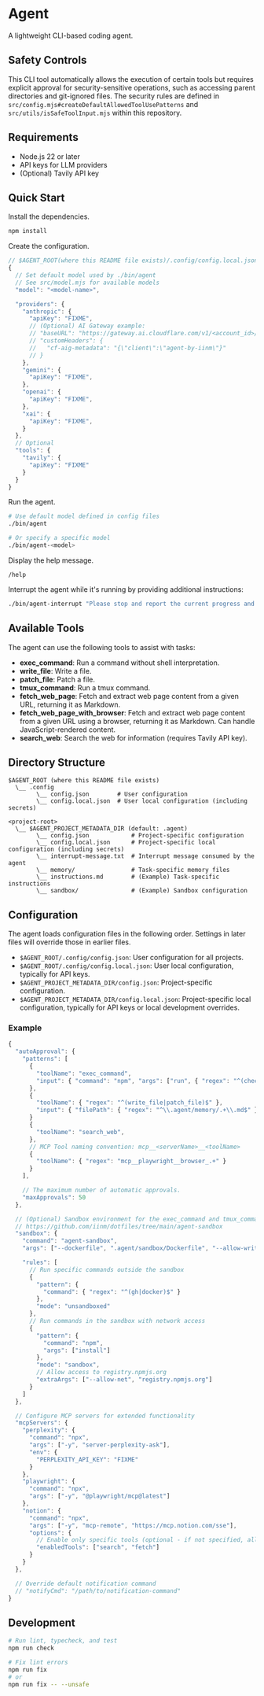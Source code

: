 # Agent

A lightweight CLI-based coding agent.

## Safety Controls

This CLI tool automatically allows the execution of certain tools but requires explicit approval for security-sensitive operations, such as accessing parent directories and git-ignored files. The security rules are defined in `src/config.mjs#createDefaultAllowedToolUsePatterns` and `src/utils/isSafeToolInput.mjs` within this repository.

## Requirements

- Node.js 22 or later
- API keys for LLM providers
- (Optional) Tavily API key

## Quick Start

Install the dependencies.

```sh
npm install
```

Create the configuration.

```js
// $AGENT_ROOT(where this README file exists)/.config/config.local.json
{
  // Set default model used by ./bin/agent
  // See src/model.mjs for available models
  "model": "<model-name>",

  "providers": {
    "anthropic": {
      "apiKey": "FIXME",
      // (Optional) AI Gateway example:
      // "baseURL": "https://gateway.ai.cloudflare.com/v1/<account_id>/<gateway_id>/anthropic",
      // "customHeaders": {
      //   "cf-aig-metadata": "{\"client\":\"agent-by-iinm\"}"
      // }
    },
    "gemini": {
      "apiKey": "FIXME",
    },
    "openai": {
      "apiKey": "FIXME",
    },
    "xai": {
      "apiKey": "FIXME",
    }
  },
  // Optional
  "tools": {
    "tavily": {
      "apiKey": "FIXME"
    }
  }
}
```

Run the agent.

```sh
# Use default model defined in config files
./bin/agent

# Or specify a specific model
./bin/agent-<model>
```

Display the help message.

```
/help
```

Interrupt the agent while it's running by providing additional instructions:

```sh
./bin/agent-interrupt "Please stop and report the current progress and status"
```

## Available Tools

The agent can use the following tools to assist with tasks:

- **exec_command**: Run a command without shell interpretation.
- **write_file**: Write a file.
- **patch_file**: Patch a file.
- **tmux_command**: Run a tmux command.
- **fetch_web_page**: Fetch and extract web page content from a given URL, returning it as Markdown.
- **fetch_web_page_with_browser**: Fetch and extract web page content from a given URL using a browser, returning it as Markdown. Can handle JavaScript-rendered content.
- **search_web**: Search the web for information (requires Tavily API key).

## Directory Structure

```
$AGENT_ROOT (where this README file exists)
  \__ .config
        \__ config.json        # User configuration
        \__ config.local.json  # User local configuration (including secrets)

<project-root>
  \__ $AGENT_PROJECT_METADATA_DIR (default: .agent)
        \__ config.json            # Project-specific configuration
        \__ config.local.json      # Project-specific local configuration (including secrets)
        \__ interrupt-message.txt  # Interrupt message consumed by the agent
        \__ memory/                # Task-specific memory files
        \__ instructions.md        # (Example) Task-specific instructions
        \__ sandbox/               # (Example) Sandbox configuration
```

## Configuration

The agent loads configuration files in the following order. Settings in later files will override those in earlier files.

- `$AGENT_ROOT/.config/config.json`: User configuration for all projects.
- `$AGENT_ROOT/.config/config.local.json`: User local configuration, typically for API keys.
- `$AGENT_PROJECT_METADATA_DIR/config.json`: Project-specific configuration.
- `$AGENT_PROJECT_METADATA_DIR/config.local.json`: Project-specific local configuration, typically for API keys or local development overrides.

### Example

```js
{
  "autoApproval": {
    "patterns": [
      {
        "toolName": "exec_command",
        "input": { "command": "npm", "args": ["run", { "regex": "^(check|fix)$" }] }
      },
      {
        "toolName": { "regex": "^(write_file|patch_file)$" },
        "input": { "filePath": { "regex": "^\\.agent/memory/.+\\.md$" } }
      }
      {
        "toolName": "search_web",
      },
      // MCP Tool naming convention: mcp__<serverName>__<toolName>
      {
        "toolName": { "regex": "mcp__playwright__browser_.+" }
      }
    ],

    // The maximum number of automatic approvals.
    "maxApprovals": 50
  },

  // (Optional) Sandbox environment for the exec_command and tmux_command tools
  // https://github.com/iinm/dotfiles/tree/main/agent-sandbox
  "sandbox": {
    "command": "agent-sandbox",
    "args": ["--dockerfile", ".agent/sandbox/Dockerfile", "--allow-write", "--skip-build"],

    "rules": [
      // Run specific commands outside the sandbox
      {
        "pattern": {
          "command": { "regex": "^(gh|docker)$" }
        },
        "mode": "unsandboxed"
      },
      // Run commands in the sandbox with network access
      {
        "pattern": {
          "command": "npm",
          "args": ["install"]
        },
        "mode": "sandbox",
        // Allow access to registry.npmjs.org
        "extraArgs": ["--allow-net", "registry.npmjs.org"]
      }
    ]
  },

  // Configure MCP servers for extended functionality
  "mcpServers": {
    "perplexity": {
      "command": "npx",
      "args": ["-y", "server-perplexity-ask"],
      "env": {
        "PERPLEXITY_API_KEY": "FIXME"
      }
    },
    "playwright": {
      "command": "npx",
      "args": ["-y", "@playwright/mcp@latest"]
    },
    "notion": {
      "command": "npx",
      "args": ["-y", "mcp-remote", "https://mcp.notion.com/sse"],
      "options": {
        // Enable only specific tools (optional - if not specified, all tools are enabled)
        "enabledTools": ["search", "fetch"]
      }
    }
  },

  // Override default notification command
  // "notifyCmd": "/path/to/notification-command"
}
```

## Development

```sh
# Run lint, typecheck, and test
npm run check

# Fix lint errors
npm run fix
# or
npm run fix -- --unsafe
```
